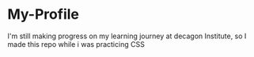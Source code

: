 # My-Profile
I'm still making progress on my learning journey at decagon Institute, so I made this repo while i was practicing CSS
